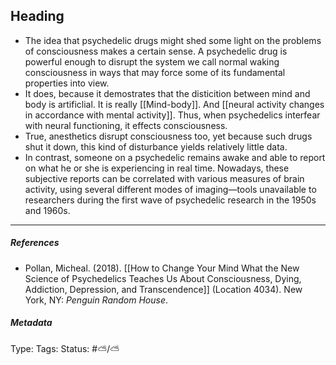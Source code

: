  ## Heading  # 

- The idea that psychedelic drugs might shed some light on the problems of consciousness makes a certain sense. A psychedelic drug is powerful enough to disrupt the system we call normal waking consciousness in ways that may force some of its fundamental properties into view.
- It does, because it demostrates that the disticition between mind and body is artificlial. It is really [[Mind-body]]. And [[neural activity changes in accordance with mental activity]]. Thus, when psychedelics interfear with neural functioning, it effects consciousness.
- True, anesthetics disrupt consciousness too, yet because such drugs shut it down, this kind of disturbance yields relatively little data.
- In contrast, someone on a psychedelic remains awake and able to report on what he or she is experiencing in real time. Nowadays, these subjective reports can be correlated with various measures of brain activity, using several different modes of imaging—tools unavailable to researchers during the first wave of psychedelic research in the 1950s and 1960s.

___

##### References

- Pollan, Micheal. (2018). [[How to Change Your Mind What the New Science of Psychedelics Teaches Us About Consciousness, Dying, Addiction, Depression, and Transcendence]] (Location 4034). New York, NY: _Penguin Random House_. 

##### Metadata

Type: 
Tags:
Status: #⛅️/⛅️